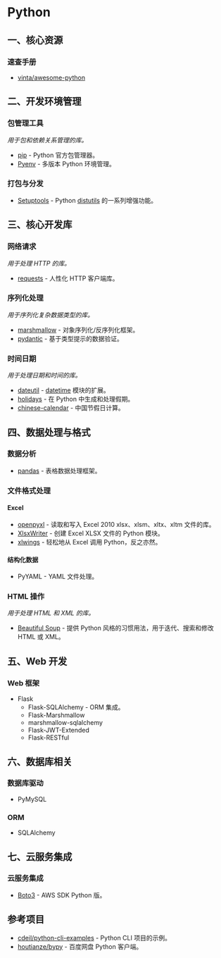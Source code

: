 # Python

## 一、核心资源

### 速查手册

- [vinta/awesome-python](https://github.com/vinta/awesome-python)

## 二、开发环境管理

### 包管理工具

*用于包和依赖关系管理的库。*

- [pip](https://pip.pypa.io/en/stable/) - Python 官方包管理器。
- [Pyenv](https://github.com/pyenv/pyenv) - 多版本 Python 环境管理。

### 打包与分发

- [Setuptools](https://packaging.python.org/en/latest/key_projects/#easy-install) - Python [distutils](https://docs.python.org/zh-cn/3.11/library/distutils.html) 的一系列增强功能。

## 三、核心开发库

### 网络请求

*用于处理 HTTP 的库。*

- [requests](https://github.com/psf/requests) - 人性化 HTTP 客户端库。

### 序列化处理

*用于序列化复杂数据类型的库。*

- [marshmallow](https://github.com/marshmallow-code/marshmallow) - 对象序列化/反序列化框架。
- [pydantic](https://github.com/pydantic/pydantic) - 基于类型提示的数据验证。

### 时间日期

*用于处理日期和时间的库。*

- [dateutil](https://github.com/dateutil/dateutil) - [datetime](https://docs.python.org/zh-cn/3/library/datetime.html) 模块的扩展。
- [holidays](https://github.com/vacanza/python-holidays) - 在 Python 中生成和处理假期。
- [chinese-calendar](https://github.com/LKI/chinese-calendar) - 中国节假日计算。

## 四、数据处理与格式

### 数据分析

- [pandas](https://pandas.pydata.org/) - 表格数据处理框架。

### 文件格式处理

#### Excel
- [openpyxl](https://openpyxl.readthedocs.io/en/stable/) - 读取和写入 Excel 2010 xlsx、xlsm、xltx、xltm 文件的库。
- [XlsxWriter](https://github.com/jmcnamara/XlsxWriter) - 创建 Excel XLSX 文件的 Python 模块。
- [xlwings](https://github.com/xlwings/xlwings) - 轻松地从 Excel 调用 Python，反之亦然。

#### 结构化数据

- PyYAML - YAML 文件处理。

### HTML 操作

*用于处理 HTML 和 XML 的库。*

- [Beautiful Soup](https://www.crummy.com/software/BeautifulSoup/bs4/doc.zh/) - 提供 Python 风格的习惯用法，用于迭代、搜索和修改 HTML 或 XML。

## 五、Web 开发

### Web 框架

- Flask
  - Flask-SQLAlchemy - ORM 集成。
  - Flask-Marshmallow
  - marshmallow-sqlalchemy
  - Flask-JWT-Extended
  - Flask-RESTful

## 六、数据库相关

### 数据库驱动

- PyMySQL

### ORM

- SQLAlchemy

## 七、云服务集成

### 云服务集成

- [Boto3](https://github.com/boto/boto3) - AWS SDK Python 版。

## 参考项目

- [cdeil/python-cli-examples](https://github.com/cdeil/python-cli-examples) - Python CLI 项目的示例。
- [houtianze/bypy](https://github.com/houtianze/bypy) - 百度网盘 Python 客户端。

